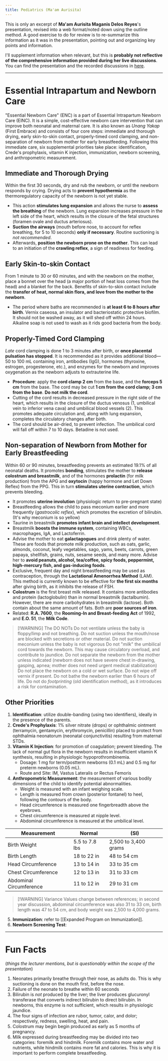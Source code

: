 ```yaml
---
title: Pediatrics (Ma'am Aurisita)
---
```

This is only an excerpt of **Ma'am Aurisita Maganis Delos Reyes**'s presentation, revised into a web format/noted down using the outline method. A good exercise to do for review is to re-summarize this information as it was in the presentation, pointing out and organizing key points and information.

I'll supplement information when relevant, but this is **probably not reflective of the comprehensive information provided during her live discussions**. You can find the presentation and the recorded discussions in [here](https://drive.google.com/drive/u/0/folders/1AEz4QnhFf5cAOq_Twn8UxNavvzm__QiK).
___
# Essential Intrapartum and Newborn Care
"Essential Newborn Care" (ENC) is a part of Essential Intrapartum Newborn Care (EINC). It is a simple, cost-effective newborn care intervention that can improve both neonatal and maternal care. It is also known as *Unang Yakap* (First Embrace) and consists of four core steps: immediate and thorough drying, early skin-to-skin contact, properly-timed cord clamping, and non-separation of newborn from mother for early breastfeeding. Following this immediate care, six supplemental priorities take place: identification, Crede's prophylaxis, vitamin K injection, immunization, newborn screening, and anthropometric measurement.
## Immediate and Thorough Drying
Within the first 30 seconds, dry and rub the newborn, or until the newborn responds by crying. Drying acts to **prevent hypothermia** as the thermoregulatory capacity of the newborn is not yet stable.
- This action **stimulates lung expansion** and allows the nurse to **assess the breathing** of the newborn. Lung expansion increases pressure in the left side of the heart, which results in the closure of the fetal structures (foramen ovale and ductus arteriosus).
- **Suction the airways** (mouth before nose, to account for reflex breathing, for 5 to 10 seconds) **only if necessary**. Routine suctioning is *not recommended*.
- Afterwards, **position the newborn prone on the mother**. This can lead to an initiation of the **crawling reflex**, a sign of readiness for feeding.
## Early Skin-to-skin Contact
From 1 minute to 30 or 60 minutes, and with the newborn on the mother, place a bonnet over the head (a major portion of heat loss comes from the head) and a blanket for the back. Benefits of skin-to-skin contact include the **transfer of heat, normal skin flora, and love from the mother to the newborn**.
- The period where baths are recommended is **at least 6 to 8 hours after birth**. Vernix caseosa, an insulator and bacteriostatic protective biofilm. It should not be washed away, as it will shed off within 24 hours. Alkaline soap is not used to wash as it rids good bacteria from the body.
## Properly-Timed Cord Clamping
*Late* cord clamping is done 1 to 3 minutes after birth, or **once placental pulsation has stopped**. It is recommended as it provides additional blood— 50 to 100 mL containing iron, antibodies (IgG), hormones (thyroxine, estrogen, progesterone, etc.), and enzymes for the newborn and improves oxygenation as the newborn adjusts to extrauterine life.
- **Procedure**: apply the **cord clamp 2 cm** from the base, and the **forceps 5 cm** from the base. The cord may be cut **1 cm from the cord clamp; 3 cm from the base**. **Do not milk the cord**.
- Cutting of the cord results in decreased pressure in the right side of the heart, which results in the closure of the ductus venosus (1, umbilical vein to inferior vena cava) and umbilical blood vessels (2). This promotes adequate circulation and, along with lung expansion, completes the circulatory changes after birth.
- The cord should be air-dried, to prevent infection. The umbilical cord will fall off within 7 to 10 days. Betadine is not used.
## Non-separation of Newborn from Mother for Early Breastfeeding
Within 60 or 90 minutes, breastfeeding prevents an estimated 19.1% of all neonatal deaths. It promotes **bonding**, stimulates the mother to **release colostrum and breastmilk**, and of the hormones **prolactin** (for milk production) from the APG and **oxytocin** (happy hormone and Let Down Reflex) from the PPG. This in turn **stimulates uterine contraction**, which prevents bleeding.
- It promotes **uterine involution** (physiologic return to pre-pregnant state)
- Breastfeeding allows the child to pass meconium earlier and more frequently (*gastrocolic reflex*), which promotes the excretion of bilirubin. (It's why meconium is so yellow)
- Taurine in breastmilk **promotes infant brain and intellect development**.
- Breastmilk **boosts the immune system**, containing WBCs, macrophages, IgA, and Lactoferrin.
- Advise the mother to eat **galactagogues** and drink plenty of water. These are foods that promote milk production, such as oats, garlic, almonds, coconut, leafy vegetables, sago, yams, beets, carrots, green papaya, shellfish, grains, nuts, sesame seeds, and many more. Advise her to **avoid peanuts, alcohol, tea/coffee, spicy foods, peppermint, high-mercury fish, and gas-inducing foods**.
- Exclusive, frequent day and night breastfeeding may be used as contraception, through the **Lactational Amenorrhea Method** (LAM). This method is currently known to be effective for **the first six months** after giving birth, as it inhibits the release of FSH.
- **Colostrum** is the first breast milk released. It contains more antibodies and protein (lactoglobulin) than in normal breastmilk (lactalbumin). However, there are more carbohydrates in breastmilk (lactose). Both contain about the same amount of fats. Both are **poor sources of iron**.
- Related: **R.A. 7600**, the **Rooming-In and Breast-feeding Act** of 1992, and **E.O. 51**, the **Milk Code**.
>[!WARNING] The DO NOTs 
>Do not ventilate unless the baby is floppy/limp and not breathing.
>Do not suction unless the mouth/nose are blocked with secretions or other material.
>Do not suction meconium unless the baby is not vigorous
>Do not "*milk*" the umbilical cord towards the newborn. This may cause circulatory overload, and contribute to jaundice.
>Do not separate the newborn from the mother unless indicated (newborn does not have severe chest in-drawing, gasping, apnea; mother does not need urgent medical stabilization)
>Do not place the newborn on a cold or wet surface.
>Do not wipe off vernix if present.
>Do not bathe the newborn earlier than 6 hours of life.
>Do not do *footprinting* (old identification method), as it introduces a risk for contamination.
## Other Priorities
1. **Identification**: utilize double-banding (using two identifiers), ideally in the presence of the parents.
2. **Crede's Prophylaxis**: 1% silver nitrate (drops) or ophthalmic ointment (terramycin, gentamycin, erythromycin, penicillin) placed to protect from ophthalmia neonatorum (neonatal conjunctivitis) resulting from maternal STDs.
3. **Vitamin K Injection**: for promotion of coagulation; prevent bleeding. The lack of normal gut flora in the newborn results in insufficient vitamin K synthesis, resulting in physiologic hypoprothrombinemia.
	- Dosage: 1 mg for term/postterm newborns (0.1 mL) and 0.5 mg for preterm newborns (0.05 mL).
	- Route and Site: IM, Vastus Lateralis or Rectus Femoris
4. **Anthropometric Measurement**: the measurement of various bodily dimensions of the child to identify potential abnormalities.
	- Weight is measured with an infant weighing scale.
	- Length is measured from crown (posterior fontanel) to heel, following the contours of the body.
	- Head circumference is measured one fingerbreadth above the eyebrows.
	- Chest circumference is measured at nipple level.
	- Abdominal circumference is measured at the umbilical level.

| Measurement             | Normal         | (SI)                 |
| ----------------------- | -------------- | -------------------- |
| Birth Weight            | 5.5 to 7.8 lbs | 2,500 to 3,400 grams |
| Birth Length            | 18 to 22 in    | 48 to 54 cm          |
| Head Circumference      | 13 to 14 in    | 33 to 35 cm          |
| Chest Circumference     | 12 to 13 in    | 31 to 33 cm          |
| Abdominal Circumference | 11 to 12 in    | 29 to 31 cm          |
>[!WARNING] Variance
>Values change between references; in second year discussion, abdominal circumference was also 31 to 33 cm, birth length was 47 to 54 cm, and body weight was 2,500 to 4,000 grams.

5. **Immunization**: refer to [[Expanded Program on Immunization]].
6. **Newborn Screening Test**: 
___
# Fun Facts
(*things the lecturer mentions, but is questionably within the scope of the presentation*)
1. Neonates primarily breathe through their nose, as adults do. This is why suctioning is done on the mouth first, before the nose.
2. Failure of the neonate to breathe within 60 seconds
3. Bilirubin is *not* produced by the liver; the liver produces glucuronyl transferase that converts indirect bilirubin to direct bilirubin. In newborns, this enzyme is not sufficient, which results in physiologic jaundice.
4. The four signs of infection are rubor, tumor, calor, and dolor; respectively, redness, swelling, heat, and pain.
5. Colostrum may begin begin produced as early as 5 months of pregnancy.
6. Milk expressed during breastfeeding may be divided into two categories: foremilk and hindmilk. Foremilk contains more water and nutrients, while hindmilk contains more fat and calories. This is why it is important to perform complete breastfeeding.
